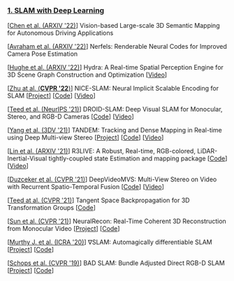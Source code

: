 ### [1. SLAM with Deep Learning](#content)
  [[Chen et al. (ARXIV '22)]( https://arxiv.org/pdf/2203.01087.pdf )] Vision-based Large-scale 3D Semantic Mapping for Autonomous Driving Applications

  [[Avraham et al. (ARXIV '22)]( https://arxiv.org/abs/2206.01916 )]  Nerfels: Renderable Neural Codes for Improved Camera Pose Estimation

  [[Hughe et al. (ARXIV '22)]( https://arxiv.org/pdf/2201.13360.pdf )]  Hydra: A Real-time Spatial Perception Engine for 3D Scene Graph Construction and Optimization
  [[Video]( https://youtu.be/qZg2lSeTuvM )]

  [[Zhu at al. (**CVPR '22**)]( https://arxiv.org/pdf/2112.12130.pdf )] NICE-SLAM: Neural Implicit Scalable Encoding for SLAM
  [[Project]( https://pengsongyou.github.io/nice-slam )]
  [[Code]( https://github.com/cvg/nice-slam )]
  [[Video](https://youtu.be/V5hYTz5os0M )]

  [[Teed et al. (NeurIPS '21)]( https://arxiv.org/pdf/2108.10869.pdf )] DROID-SLAM: Deep Visual SLAM for Monocular, Stereo, and RGB-D Cameras
  [[Code]( https://github.com/princeton-vl/DROID-SLAM )]
  [[Video]( https://www.youtube.com/watch?v=GG78CSlSHSA )]

  [[Yang et al. (3DV '21)]( https://arxiv.org/abs/2111.07418 )] TANDEM: Tracking and Dense Mapping in Real-time using Deep Multi-view Stereo
  [[Project]( https://vision.in.tum.de/research/vslam/tandem )]
  [[Code]( https://github.com/tum-vision/tandem )]
  [[Video](https://youtu.be/L4C8Q6Gvl1w)]

  [[Lin et al. (ARXIV '21)]( https://arxiv.org/pdf/2109.07982.pdf )] R3LIVE: A Robust, Real-time, RGB-colored, LiDAR-Inertial-Visual tightly-coupled state Estimation and mapping package
  [[Code]( https://github.com/hku-mars/r3live )]
  [[Video]( https://youtu.be/j5fT8NE5fdg )]

  [[Duzceker et al. (CVPR '21)](https://openaccess.thecvf.com/content/CVPR2021/papers/Duzceker_DeepVideoMVS_Multi-View_Stereo_on_Video_With_Recurrent_Spatio-Temporal_Fusion_CVPR_2021_paper.pdf)] DeepVideoMVS: Multi-View Stereo on Video with Recurrent Spatio-Temporal Fusion
  [[Code]( https://github.com/ardaduz/deep-video-mvs )]
  [[Video]( https://www.youtube.com/watch?v=ikpotjxwcp4 )]

  [[Teed at al. (CVPR '21)]( https://arxiv.org/pdf/2103.12032.pdf )] Tangent Space Backpropagation for 3D Transformation Groups
  [[Code]( https://github.com/princeton-vl/lietorch )]

  [[Sun et al. (CVPR '21)]( https://arxiv.org/pdf/2104.00681.pdf )]  NeuralRecon: Real-Time Coherent 3D Reconstruction from Monocular Video
  [[Project]( http://zju3dv.github.io/neuralrecon/ )]
  [[Code]( https://github.com/zju3dv/NeuralRecon/ )]

  [[Murthy J. et al. (ICRA '20)](https://arxiv.org/pdf/1910.10672.pdf)] ∇SLAM: Automagically differentiable SLAM
  [[Project]( https://github.com/gradslam/gradslam )]
  [[Code]( https://gradslam.github.io/ )]

  [[Schops et al. (CVPR '19)]( https://openaccess.thecvf.com/content_CVPR_2019/papers/Schops_BAD_SLAM_Bundle_Adjusted_Direct_RGB-D_SLAM_CVPR_2019_paper.pdf )] BAD SLAM: Bundle Adjusted Direct RGB-D SLAM
  [[Project]( https://www.eth3d.net/ )]
  [[Code]( https://github.com/ETH3D/badslam )]
